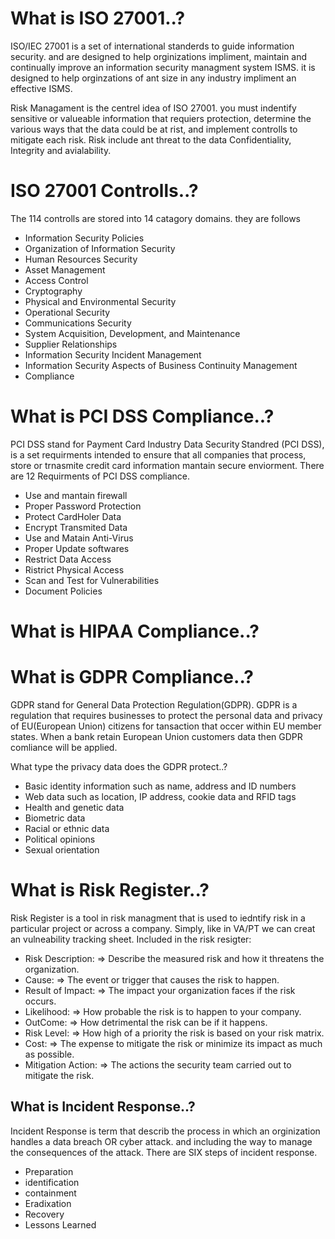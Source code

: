 
What is ISO 27001..?
=========================
ISO/IEC 27001 is a set of international standerds to guide information security. and are designed to help orginizations impliment, maintain and continually improve an information security managment system ISMS. it is designed to help orginzations of ant size in any industry impliment an effective ISMS.

Risk Managament is the centrel idea of ISO 27001. you must indentify sensitive or valueable information that requiers protection, determine the various ways that the data could be at rist, and implement controlls to mitigate each risk. Risk include ant threat to the data Confidentiality, Integrity and avialability.


ISO 27001 Controlls..?
=========================
The 114 controlls are stored into 14 catagory domains. they are follows
	
   - Information Security Policies  
   - Organization of Information Security  
   - Human Resources Security  
   - Asset Management  
   - Access Control  
   - Cryptography  
   - Physical and Environmental Security  
   - Operational Security  
   - Communications Security  
   - System Acquisition, Development, and Maintenance  
   - Supplier Relationships   
   - Information Security Incident Management   
   - Information Security Aspects of Business Continuity Management   
   - Compliance 


What is PCI DSS Compliance..?
=========================
PCI DSS stand for Payment Card Industry Data Security Standred (PCI DSS), is a set requirments intended to ensure that all companies that process, store or trnasmite credit card information mantain secure enviorment.
There are 12 Requirments of PCI DSS compliance.

   - Use and mantain firewall
   - Proper Password Protection
   - Protect CardHoler Data
   - Encrypt Transmited Data
   - Use and Matain Anti-Virus
   - Proper Update softwares
   - Restrict Data Access
   - Ristrict Physical Access
   - Scan and Test for Vulnerabilities
   - Document Policies 

What is HIPAA Compliance..?
=========================




What is GDPR Compliance..?
=========================
GDPR stand for General Data Protection Regulation(GDPR). GDPR is a regulation that requires businesses to protect the personal data and privacy of EU(European Union) citizens for tansaction that occer within EU member states.
When a bank retain European Union customers data then GDPR comliance will be applied.
	
What type the privacy data does the GDPR protect..?
		
   - Basic identity information such as name, address and ID numbers
   - Web data such as location, IP address, cookie data and RFID tags
   - Health and genetic data
   - Biometric data
   - Racial or ethnic data
   - Political opinions
   - Sexual orientation

What is Risk Register..?
=========================
Risk Register is a tool in risk managment that is used to iedntify risk in a particular project or across a company. Simply, like in VA/PT we can creat an vulneability tracking sheet. 
Included in the risk resigter:

   - Risk Description: =>
   	Describe the measured risk and how it threatens the organization.
   - Cause: =>
   	The event or trigger that causes the risk to happen.
   - Result of Impact: =>
	The impact your organization faces if the risk occurs.
   - Likelihood: =>
   	How probable the risk is to happen to your company.
   - OutCome: =>
	How detrimental the risk can be if it happens.
   - Risk Level: =>
   	How high of a priority the risk is based on your risk matrix.
   - Cost: =>
	The expense to mitigate the risk or minimize its impact as much as possible.
   - Mitigation Action: =>
	The actions the security team carried out to mitigate the risk.

What is Incident Response..?
-
Incident Response is term that describ the process in which an orginization handles a data breach OR cyber attack. and including the way to manage the consequences of the attack. 
    There are SIX steps of incident response.
   - Preparation
   - identification
   - containment
   - Eradixation
   - Recovery
   - Lessons Learned

